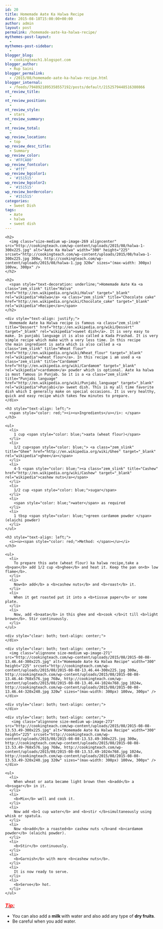 ```yaml
---
id: 20
title: Homemade Aate Ka Halwa Recipe
date: 2015-08-18T15:00:00+00:00
author: admin
layout: post
permalink: /homemade-aate-ka-halwa-recipe/
mythemes-post-layout:
  - 
mythemes-post-sidebar:
  - 
blogger_blog:
  - cookingteach1.blogspot.com
blogger_author:
  - Rup Saini
blogger_permalink:
  - /2015/08/homemade-aate-ka-halwa-recipe.html
blogger_internal:
  - /feeds/7948921895358557192/posts/default/2152579448516380866
nt_review_title:
  - 
nt_review_position:
  - 
nt_review_style:
  - stars
nt_review_summary:
  - 
nt_review_total:
  - 
wp_review_location:
  - top
wp_review_desc_title:
  - Summary
wp_review_color:
  - '#FFCA00'
wp_review_fontcolor:
  - '#fff'
wp_review_bgcolor1:
  - '#151515'
wp_review_bgcolor2:
  - '#151515'
wp_review_bordercolor:
  - '#151515'
categories:
  - Sweet Dish
tags:
  - Aate
  - halwa
  - sweet dish
---
```

<div dir="ltr" style="text-align: left;">
  <div dir="ltr" style="text-align: left;">
    <div style="clear: both; text-align: center;">
    </div>
    
    <h2>
      <img class="size-medium wp-image-269 aligncenter" src="http://cookingteach.com/wp-content/uploads/2015/08/halwa-1-300x225.jpg" alt="Aate Ka Halwa" width="300" height="225" srcset="http://cookingteach.com/wp-content/uploads/2015/08/halwa-1-300x225.jpg 300w, http://cookingteach.com/wp-content/uploads/2015/08/halwa-1.jpg 320w" sizes="(max-width: 300px) 100vw, 300px" />
    </h2>
    
    <h2>
      <span style="text-decoration: underline;">Homemade Aate Ka <a class="zem_slink" title="Halva" href="http://en.wikipedia.org/wiki/Halva" target="_blank" rel="wikipedia">Halwa</a> <a class="zem_slink" title="Chocolate cake" href="http://en.wikipedia.org/wiki/Chocolate_cake" target="_blank" rel="wikipedia">Recipe</a></span>
    </h2>
    
    <div style="text-align: justify;">
      Homemade Aate ka Halwa recipe is famous <a class="zem_slink" title="Dessert" href="http://en.wikipedia.org/wiki/Dessert" target="_blank" rel="wikipedia">sweet dish</a>. It is very easy to make. In punjabi language it is also called a Kada Prashad. It is very simple recipe which make with a very less time. In this recipe the main ingredient is aata which is also called a <a class="zem_slink" title="Wheat flour" href="http://en.wikipedia.org/wiki/Wheat_flour" target="_blank" rel="wikipedia">wheat flour</a>. In this recipe i am used a <a class="zem_slink" title="Cardamom" href="http://en.wikipedia.org/wiki/Cardamom" target="_blank" rel="wikipedia">cardamom</a> powder which is optional. Aate ka halwa is most famous in Punjab. So it is a <a class="zem_slink" title="Punjabi language" href="http://en.wikipedia.org/wiki/Punjabi_language" target="_blank" rel="wikipedia">Punjabi</a> sweet dish. This is my all time favorite dish which I generally make on special occasions. It is very healthy, quick and easy recipe which takes few minutes to prepare.
    </div>
    
    <h3 style="text-align: left;">
      <span style="color: red;"><i><u>Ingredients</u></i>: </span>
    </h3>
    
    <ul>
      <li>
        1 cup <span style="color: blue;">aata (wheat flour)</span>
      </li>
      <li>
        1/2 cup<span style="color: blue;"> <a class="zem_slink" title="Ghee" href="http://en.wikipedia.org/wiki/Ghee" target="_blank" rel="wikipedia">ghee</a></span>
      </li>
      <li>
        4-5 <span style="color: blue;"><a class="zem_slink" title="Cashew" href="http://en.wikipedia.org/wiki/Cashew" target="_blank" rel="wikipedia">cashew nuts</a></span>
      </li>
      <li>
        1/2 cup <span style="color: blue;">sugar</span>
      </li>
      <li>
        <span style="color: blue;">water</span> as required
      </li>
      <li>
        1 tbsp <span style="color: blue;">green cardamom powder </span>(elaichi powder)
      </li>
    </ul>
    
    <h3 style="text-align: left;">
      <i><u><span style="color: red;">Method: </span></u></i>
    </h3>
    
    <ul>
      <li>
        To prepare this aate (wheat flour) ka halwa recipe,take a <b>pan</b> add 1/2 cup <b>ghee</b> and heat it. Keep the pan on<b> low flame</b>.
      </li>
      <li>
        Now<b> add</b> a <b>cashew nuts</b> and <b>roast</b> it.
      </li>
      <li>
        When it get roasted put it into a <b>tissue paper</b> or some plate.
      </li>
      <li>
        Now, add <b>aata</b> in this ghee and <b>cook </b>it till <b>light brown</b>. Stir continuously.
      </li>
    </ul>
    
    <div style="clear: both; text-align: center;">
    </div>
    
    <div style="clear: both; text-align: center;">
      <img class="alignnone size-medium wp-image-271" src="http://cookingteach.com/wp-content/uploads/2015/08/2015-08-08-13.46.44-300x225.jpg" alt="Homemade Aate Ka Halwa Recipe" width="300" height="225" srcset="http://cookingteach.com/wp-content/uploads/2015/08/2015-08-08-13.46.44-300x225.jpg 300w, http://cookingteach.com/wp-content/uploads/2015/08/2015-08-08-13.46.44-768x576.jpg 768w, http://cookingteach.com/wp-content/uploads/2015/08/2015-08-08-13.46.44-1024x768.jpg 1024w, http://cookingteach.com/wp-content/uploads/2015/08/2015-08-08-13.46.44-320x240.jpg 320w" sizes="(max-width: 300px) 100vw, 300px" />
    </div>
    
    <div style="clear: both; text-align: center;">
    </div>
    
    <div style="clear: both; text-align: center;">
       <img class="alignnone size-medium wp-image-273" src="http://cookingteach.com/wp-content/uploads/2015/08/2015-08-08-13.53.49-300x225.jpg" alt="Homemade Aate Ka Halwa Recipe" width="300" height="225" srcset="http://cookingteach.com/wp-content/uploads/2015/08/2015-08-08-13.53.49-300x225.jpg 300w, http://cookingteach.com/wp-content/uploads/2015/08/2015-08-08-13.53.49-768x576.jpg 768w, http://cookingteach.com/wp-content/uploads/2015/08/2015-08-08-13.53.49-1024x768.jpg 1024w, http://cookingteach.com/wp-content/uploads/2015/08/2015-08-08-13.53.49-320x240.jpg 320w" sizes="(max-width: 300px) 100vw, 300px" />
    </div>
    
    <ul>
      <li>
        When wheat or aata became light brown then <b>add</b> a <b>sugar</b> in it.
      </li>
      <li>
        <b>Mix</b> well and cook it.
      </li>
      <li>
        Now add <b>1 cup water</b> and <b>stir </b>simultaneously using whisk or spatula.
      </li>
      <li>
        Now <b>add</b> a roasted<b> cashew nuts </b>and <b>cardamom powder</b> (elaichi powder).
      </li>
      <li>
        <b>Stir</b> continuously.
      </li>
      <li>
        <b>Garnish</b> with more <b>cashew nuts</b>.
      </li>
      <li>
        It is now ready to serve.
      </li>
      <li>
        <b>Serve</b> hot.
      </li>
    </ul>
  </div>
  
  <h3 style="text-align: left;">
    <i><u><span style="color: red;">Tip: </span></u></i>
  </h3>
  
  <ul>
    <li>
      You can also add a <b>milk </b>with water and also add any type of <b>dry fruits</b>.
    </li>
    <li>
      Be careful when you add water.
    </li>
  </ul>
</div>